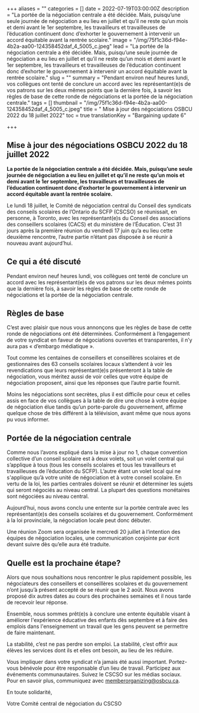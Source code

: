 +++
aliases = ""
categories = []
date = 2022-07-19T03:00:00Z
description = "La portée de la négociation centrale a été décidée. Mais, puisqu’une seule journée de négociation a eu lieu en juillet et qu’il ne reste qu’un mois et demi avant le 1er septembre, les travailleurs et travailleuses de l’éducation continuent donc d’exhorter le gouvernement à intervenir un accord équitable avant la rentrée scolaire."
image = "/img/75f1c36d-f94e-4b2a-aa00-124358452daf_4_5005_c.jpeg"
lead = "La portée de la négociation centrale a été décidée. Mais, puisqu’une seule journée de négociation a eu lieu en juillet et qu’il ne reste qu’un mois et demi avant le 1er septembre, les travailleurs et travailleuses de l’éducation continuent donc d’exhorter le gouvernement à intervenir un accord équitable avant la rentrée scolaire."
slug = ""
summary = "Pendant environ neuf heures lundi, vos collègues ont tenté de conclure un accord avec les représentant(e)s de vos patrons sur les deux mêmes points que la dernière fois, à savoir les règles de base de cette ronde de négociations et la portée de la négociation centrale."
tags = []
thumbnail = "/img/75f1c36d-f94e-4b2a-aa00-124358452daf_4_5005_c.jpeg"
title = " Mise à jour des négociations OSBCU 2022 du 18 juillet 2022"
toc = true
translationKey = "Bargaining update 6"

+++
## Mise à jour des négociations OSBCU 2022 du 18 juillet 2022

**La portée de la négociation centrale a été décidée. Mais, puisqu’une seule journée de négociation a eu lieu en juillet et qu’il ne reste qu’un mois et demi avant le 1er septembre, les travailleurs et travailleuses de l’éducation continuent donc d’exhorter le gouvernement à intervenir un accord équitable avant la rentrée scolaire.**

Le lundi 18 juillet, le Comité de négociation central du Conseil des syndicats des conseils scolaires de l’Ontario du SCFP (CSCSO) se réunissait, en personne, à Toronto, avec les représentant(e)s du Conseil des associations des conseillers scolaires (CACS) et du ministère de l’Éducation. C’est 31 jours après la première réunion du vendredi 17 juin qu’a eu lieu cette deuxième rencontre, l’autre partie n’étant pas disposée à se réunir à nouveau avant aujourd’hui.

## **Ce qui a été discuté**

Pendant environ neuf heures lundi, vos collègues ont tenté de conclure un accord avec les représentant(e)s de vos patrons sur les deux mêmes points que la dernière fois, à savoir les règles de base de cette ronde de négociations et la portée de la négociation centrale.

## Règles de base

C’est avec plaisir que nous vous annonçons que les règles de base de cette ronde de négociations ont été déterminées. Conformément à l’engagement de votre syndicat en faveur de négociations ouvertes et transparentes, il n’y aura pas « d’embargo médiatique ».

Tout comme les centaines de conseillers et conseillères scolaires et de gestionnaires des 63 conseils scolaires locaux s’attendent à voir les revendications que leurs représentant(e)s présenteront à la table de négociation, vous méritez aussi de voir celles que votre équipe de négociation proposent, ainsi que les réponses que l’autre partie fournit.

Moins les négociations sont secrètes, plus il est difficile pour ceux et celles assis en face de vos collègues à la table de dire une chose à votre équipe de négociation élue tandis qu’un porte-parole du gouvernement, affirme quelque chose de très différent à la télévision, avant même que nous ayons pu vous informer.

## Portée de la négociation centrale

Comme nous l’avons expliqué dans la mise à jour no 1, chaque convention collective d’un conseil scolaire est à deux volets, soit un volet central qui s’applique à tous (tous les conseils scolaires et tous les travailleurs et travailleuses de l’éducation du SCFP). L’autre étant un volet local qui ne s'applique qu’à votre unité de négociation et à votre conseil scolaire. En vertu de la loi, les parties centrales doivent se réunir et déterminer les sujets qui seront négociés au niveau central. La plupart des questions monétaires sont négociées au niveau central.

Aujourd’hui, nous avons conclu une entente sur la portée centrale avec les représentant(e)s des conseils scolaires et du gouvernement. Conformément à la loi provinciale, la négociation locale peut donc débuter.

Une réunion Zoom sera organisée le mercredi 20 juillet à l’intention des équipes de négociation locales, une communication conjointe par écrit devant suivre dès qu’elle aura été traduite.

## **Quelle est la prochaine étape?**

Alors que nous souhaitions nous rencontrer le plus rapidement possible, les négociateurs des conseillers et conseillères scolaires et du gouvernement n’ont jusqu’à présent accepté de se réunir que le 2 août. Nous avons proposé dix autres dates au cours des prochaines semaines et il nous tarde de recevoir leur réponse.

Ensemble, nous sommes prêt(e)s à conclure une entente équitable visant à améliorer l'expérience éducative des enfants dès septembre et à faire des emplois dans l'enseignement un travail que les gens peuvent se permettre de faire maintenant.

La stabilité, c’est ne pas perdre son emploi. La stabilité, c’est offrir aux élèves les services dont ils et elles ont besoin, au lieu de les réduire.

Vous impliquer dans votre syndicat n’a jamais été aussi important. Portez-vous bénévole pour être responsable d’un lieu de travail. Participez aux événements communautaires. Suivez le CSCSO sur les médias sociaux. Pour en savoir plus, communiquez avec [memberorganizing@osbcu.ca](mailto:memberorganizing@osbcu.ca).

En toute solidarité,

Votre Comité central de négociation du CSCSO
